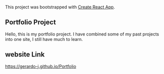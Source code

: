 This project was bootstrapped with [Create React App](https://github.com/facebook/create-react-app).

## Portfolio Project

Hello, this is my portfolio project. I have combined some of my past projects into one site, I still have much to learn.

## website Link

https://gerardo-j.github.io/Portfolio
